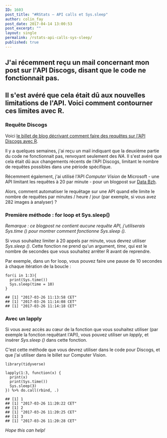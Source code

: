 ```yaml
---
ID: 1603
post_title: "#RStats — API calls et Sys.sleep"
author: colin_fay
post_date: 2017-04-14 13:00:53
post_excerpt: ""
layout: single
permalink: /rstats-api-calls-sys-sleep/
published: true
---
```

## J'ai récemment reçu un mail concernant mon post sur l'API Discogs, disant que le code ne fonctionnait pas.
## Il s'est avéré que cela était dû aux nouvelles limitations de l'API. Voici comment contourner ces limites avec R.
<!--more-->
### Requête Discogs
Voici <a href="http://colinfay.me/data-vinyles-bibliotheque-discogs-r/" target="_blank">le billet de blog décrivant comment faire des requêtes sur l'API Discogs avec R</a>.

Il y a quelques semaines, j'ai reçu un mail indiquant que la deuxième partie du code ne fonctionnait pas, renvoyant seulement des _NA_. Il s'est avéré que cela était dû aux changements récents de l'API Discogs, limitant le nombre de requêtes possibles dans une période spécifique.

Récemment également, j'ai utilisé l'API _Computer Vision_ de Microsoft - une API limitant les requêtes à 20 par minute -  pour un blogpost sur <a href="http://data-bzh.fr">Data Bzh</a>.

Alors, comment automatiser le requêtage sur une API quand elle limite le nombre de requêtes par minutes / heure / jour (par exemple, si vous avez 282 images à analyser) ?
### Première méthode : for loop et Sys.sleep()

_Remarque : ce blogpost ne contient aucune requête API, j'utiliserais Sys.time () pour montrer comment fonctionne Sys.sleep ()._

Si vous souhaitez limiter à 20 appels par minute, vous devrez utiliser _Sys.sleep ()_. Cette fonction ne prend qu'un argument, _time_, qui est le nombre de secondes que vous souhaitez arrêter R avant de reprendre.

Par exemple, dans un for loop, vous pouvez faire une pause de 10 secondes à chaque itération de la boucle :
```{r} 
for(i in 1:3){
  print(Sys.time())
  Sys.sleep(time = 10)
}
```
```{r} 
## [1] "2017-03-26 11:13:58 CET"
## [1] "2017-03-26 11:14:08 CET"
## [1] "2017-03-26 11:14:18 CET"
```
### Avec un lapply
Si vous avez accès au cœur de la fonction que vous souhaitez utiliser (par exemple la fonction requêtant l'API), vous pouvez utiliser un _lapply_, et insérer _Sys.sleep ()_ dans cette fonction.

C'est cette méthode que vous devrez utiliser dans le code pour Discogs, et que j'ai utiliser dans le billet sur Computer Vision.
```{r} 
library(tidyverse)
```
```{r} 
lapply(1:3, function(x) {
  print(x)
  print(Sys.time()) 
  Sys.sleep(3)
}) %>% do.call(rbind, .) 
```
```{r} 
## [1] 1
## [1] "2017-03-26 11:20:22 CET"
## [1] 2
## [1] "2017-03-26 11:20:25 CET"
## [1] 3
## [1] "2017-03-26 11:20:28 CET"
```

_Hope this can help!_
